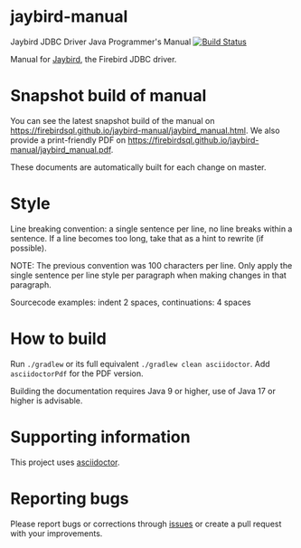 # jaybird-manual
Jaybird JDBC Driver Java Programmer's Manual [![Build Status](https://github.com/FirebirdSQL/jaybird-manual/actions/workflows/publish-to-github-pages.yml/badge.svg?branch=master)](https://github.com/FirebirdSQL/jaybird-manual/actions?query=branch%3Amaster+workflow%3Apublish-to-github-pages)

Manual for [Jaybird](https://github.com/FirebirdSQL/jaybird), the Firebird JDBC driver.

Snapshot build of manual
========================

You can see the latest snapshot build of the manual on https://firebirdsql.github.io/jaybird-manual/jaybird_manual.html.
We also provide a print-friendly PDF on https://firebirdsql.github.io/jaybird-manual/jaybird_manual.pdf.

These documents are automatically built for each change on master.

Style
=====

Line breaking convention: a single sentence per line, no line breaks within a sentence. If a line 
becomes too long, take that as a hint to rewrite (if possible).

NOTE: The previous convention was 100 characters per line. Only apply the single sentence per line style
per paragraph when making changes in that paragraph.

Sourcecode examples: indent 2 spaces, continuations: 4 spaces 

How to build
============

Run `./gradlew` or its full equivalent `./gradlew clean asciidoctor`. 
Add `asciidoctorPdf` for the PDF version.

Building the documentation requires Java 9 or higher, use of Java 17 or higher is advisable.

Supporting information
======================

This project uses [asciidoctor](https://asciidoctor.org/).

Reporting bugs
==============

Please report bugs or corrections through [issues](https://github.com/FirebirdSQL/jaybird-manual/issues) or create a pull request with your improvements.
